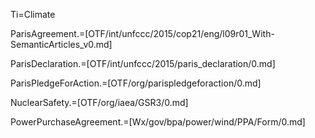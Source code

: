 Ti=Climate

ParisAgreement.=[OTF/int/unfccc/2015/cop21/eng/l09r01_With-SemanticArticles_v0.md]

ParisDeclaration.=[OTF/int/unfccc/2015/paris_declaration/0.md]

ParisPledgeForAction.=[OTF/org/parispledgeforaction/0.md]

NuclearSafety.=[OTF/org/iaea/GSR3/0.md]

PowerPurchaseAgreement.=[Wx/gov/bpa/power/wind/PPA/Form/0.md]